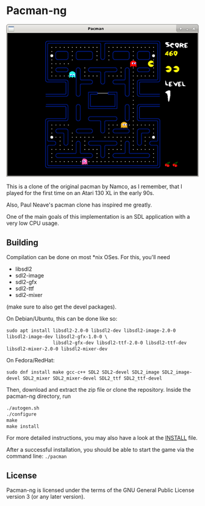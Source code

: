 Pacman-ng
========================================================================

![in-game screenshot](./screenshot.png "in-game screenshot")

This is a clone of the original pacman by Namco, as I remember, that I played for the first time on an Atari 130 XL in the early 90s.

Also, Paul Neave's pacman clone has inspired me greatly.

One of the main goals of this implementation is an SDL application with a very low CPU usage.


## Building ##

Compilation can be done on most *nix OSes. For this, you'll need
* libsdl2
* sdl2-image
* sdl2-gfx
* sdl2-ttf
* sdl2-mixer

(make sure to also get the devel packages).  

On Debian/Ubuntu, this can be done like so:

```
sudo apt install libsdl2-2.0-0 libsdl2-dev libsdl2-image-2.0-0 libsdl2-image-dev libsdl2-gfx-1.0-0 \
                 libsdl2-gfx-dev libsdl2-ttf-2.0-0 libsdl2-ttf-dev libsdl2-mixer-2.0-0 libsdl2-mixer-dev
```

On Fedora/RedHat:

```
sudo dnf install make gcc-c++ SDL2 SDL2-devel SDL2_image SDL2_image-devel SDL2_mixer SDL2_mixer-devel SDL2_ttf SDL2_ttf-devel
```

Then, download and extract the zip file or clone the repository.
Inside the pacman-ng directory, run

```
./autogen.sh
./configure
make
make install
```

For more detailed instructions, you may also have a look at the [INSTALL](https://github.com/Alex313031/pacman-ng/blob/master/INSTALL) file.

After a successful installation, you should be able to start the game via the command line: `./pacman`

## License ##
Pacman-ng is licensed under the terms of the GNU General Public License version 3 (or any later version).
